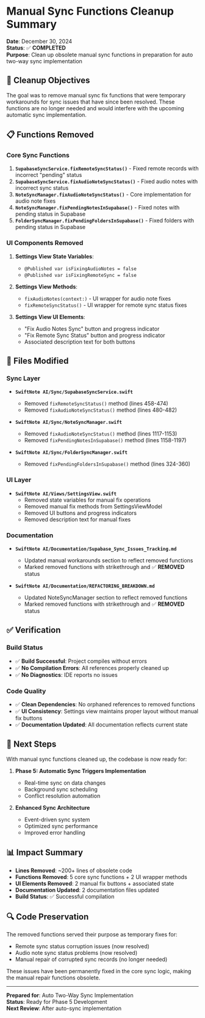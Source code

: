 # Manual Sync Functions Cleanup Summary

**Date**: December 30, 2024  
**Status**: ✅ **COMPLETED**  
**Purpose**: Clean up obsolete manual sync functions in preparation for auto two-way sync implementation

## 🎯 **Cleanup Objectives**

The goal was to remove manual sync fix functions that were temporary workarounds for sync issues that have since been resolved. These functions are no longer needed and would interfere with the upcoming automatic sync implementation.

## 📋 **Functions Removed**

### **Core Sync Functions**
1. **`SupabaseSyncService.fixRemoteSyncStatus()`** - Fixed remote records with incorrect "pending" status
2. **`SupabaseSyncService.fixAudioNoteSyncStatus()`** - Fixed audio notes with incorrect sync status
3. **`NoteSyncManager.fixAudioNoteSyncStatus()`** - Core implementation for audio note fixes
4. **`NoteSyncManager.fixPendingNotesInSupabase()`** - Fixed notes with pending status in Supabase
5. **`FolderSyncManager.fixPendingFoldersInSupabase()`** - Fixed folders with pending status in Supabase

### **UI Components Removed**
1. **Settings View State Variables**:
   - `@Published var isFixingAudioNotes = false`
   - `@Published var isFixingRemoteSync = false`

2. **Settings View Methods**:
   - `fixAudioNotes(context:)` - UI wrapper for audio note fixes
   - `fixRemoteSyncStatus()` - UI wrapper for remote sync status fixes

3. **Settings View UI Elements**:
   - "Fix Audio Notes Sync" button and progress indicator
   - "Fix Remote Sync Status" button and progress indicator
   - Associated description text for both buttons

## 📁 **Files Modified**

### **Sync Layer**
- **`SwiftNote AI/Sync/SupabaseSyncService.swift`**
  - Removed `fixRemoteSyncStatus()` method (lines 458-474)
  - Removed `fixAudioNoteSyncStatus()` method (lines 480-482)

- **`SwiftNote AI/Sync/NoteSyncManager.swift`**
  - Removed `fixAudioNoteSyncStatus()` method (lines 1117-1153)
  - Removed `fixPendingNotesInSupabase()` method (lines 1158-1197)

- **`SwiftNote AI/Sync/FolderSyncManager.swift`**
  - Removed `fixPendingFoldersInSupabase()` method (lines 324-360)

### **UI Layer**
- **`SwiftNote AI/Views/SettingsView.swift`**
  - Removed state variables for manual fix operations
  - Removed manual fix methods from SettingsViewModel
  - Removed UI buttons and progress indicators
  - Removed description text for manual fixes

### **Documentation**
- **`SwiftNote AI/Documentation/Supabase_Sync_Issues_Tracking.md`**
  - Updated manual workarounds section to reflect removed functions
  - Marked removed functions with strikethrough and ✅ **REMOVED** status

- **`SwiftNote AI/Documentation/REFACTORING_BREAKDOWN.md`**
  - Updated NoteSyncManager section to reflect removed functions
  - Marked removed functions with strikethrough and ✅ **REMOVED** status

## ✅ **Verification**

### **Build Status**
- ✅ **Build Successful**: Project compiles without errors
- ✅ **No Compilation Errors**: All references properly cleaned up
- ✅ **No Diagnostics**: IDE reports no issues

### **Code Quality**
- ✅ **Clean Dependencies**: No orphaned references to removed functions
- ✅ **UI Consistency**: Settings view maintains proper layout without manual fix buttons
- ✅ **Documentation Updated**: All documentation reflects current state

## 🚀 **Next Steps**

With manual sync functions cleaned up, the codebase is now ready for:

1. **Phase 5: Automatic Sync Triggers Implementation**
   - Real-time sync on data changes
   - Background sync scheduling
   - Conflict resolution automation

2. **Enhanced Sync Architecture**
   - Event-driven sync system
   - Optimized sync performance
   - Improved error handling

## 📊 **Impact Summary**

- **Lines Removed**: ~200+ lines of obsolete code
- **Functions Removed**: 5 core sync functions + 2 UI wrapper methods
- **UI Elements Removed**: 2 manual fix buttons + associated state
- **Documentation Updated**: 2 documentation files updated
- **Build Status**: ✅ Successful compilation

## 🔍 **Code Preservation**

The removed functions served their purpose as temporary fixes for:
- Remote sync status corruption issues (now resolved)
- Audio note sync status problems (now resolved)
- Manual repair of corrupted sync records (no longer needed)

These issues have been permanently fixed in the core sync logic, making the manual repair functions obsolete.

---

**Prepared for**: Auto Two-Way Sync Implementation  
**Status**: Ready for Phase 5 Development  
**Next Review**: After auto-sync implementation
